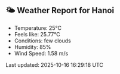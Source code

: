<!-- WEATHER-START -->
## 🌤 Weather Report for Hanoi

- Temperature: 25°C
- Feels like: 25.77°C
- Conditions: few clouds
- Humidity: 85%
- Wind Speed: 1.58 m/s

Last updated: 2025-10-16 16:29:18 UTC
<!-- WEATHER-END -->
